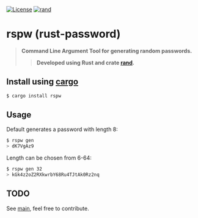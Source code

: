 [![License](https://img.shields.io/badge/license-MIT-blue?style=flat-square)](LICENSE)
[![rand](https://img.shields.io/badge/rand-v0.8.5-orange?style=flat-square)](https://crates.io/crates/rand)
# rspw (rust-password)

> **Command Line Argument Tool for generating random passwords.**
>> **Developed using Rust and crate [rand](https://github.com/rust-random/rand).**

## Install using [cargo](https://doc.rust-lang.org/cargo/)
```bash
$ cargo install rspw
```
## Usage
Default generates a password with length 8:
```bash
$ rspw gen 
> dK7VgAz9
```
Length can be chosen from 6-64:
```bash
$ rspw gen 32
> kGk4z2oZ2RXkwrbY68Ru4TJtAk0Rz2nq
```

## TODO
See [main](src/main.rs), feel free to contribute.